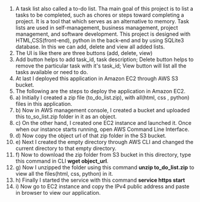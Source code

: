 1) A task list also called a to-do list. Tha main goal of this project is to list a tasks to be completed, such as chores or steps toward completing a project. It is a tool that which serves as an alternative to memory. Task lists are used in self-management, business management, project management, and software development. This project is designed with HTML,CSS(front-end), python in the back-end and by using SQLite3 database. In this we can add, delete and view all added lists.
2) The UI is like there are three buttons (add, delete, view)
3) Add button helps to add task_id, task description; Delete button helps to remove the particular task with it's task_id; View button will list all the tasks available or need to do.
4) At last I deployed this application in Amazon EC2 through AWS S3 bucket. 
5) The following are the steps to deploy the application in Amazon EC2.
6)   a) Initially I created a zip file (to_do_list.zip), with all(html, css , python) files in this application.
7)   b) Now in AWS management console, I created a bucket and uploaded this to_so_list.zip folder in it as an object.
8)   c) On the other hand, I created one EC2 instance and launched it. Once when our instance starts running, open AWS Command Line Interface.
9)   d) Now copy the object url of that zip folder in the S3 bucket.
10)   e) Next I created the empty directory through AWS CLI and changed the current directory to that empty directory.
11)   f) Now to download the zip folder from S3 bucket in this directory, type this command in CLI **wget object_url**.
12)  g) Now I unzipped the folder using this command **unzip to_do_list.zip** to view all the files(html, css, python) in it.
13)  h) Finally I started the service with this command **service https start**
14)  i) Now go to EC2 instance and copy the IPv4 public address and paste in browser to view our application. 

